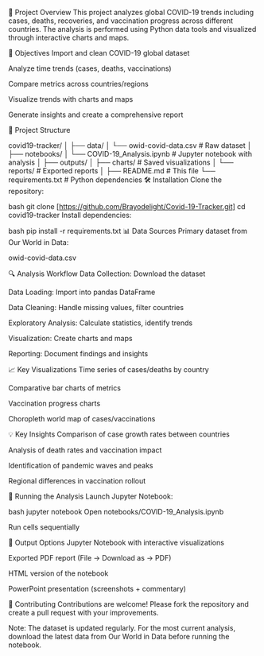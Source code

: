 📌 Project Overview
This project analyzes global COVID-19 trends including cases, deaths, recoveries, and vaccination progress across different countries. The analysis is performed using Python data tools and visualized through interactive charts and maps.

🎯 Objectives
Import and clean COVID-19 global dataset

Analyze time trends (cases, deaths, vaccinations)

Compare metrics across countries/regions

Visualize trends with charts and maps

Generate insights and create a comprehensive report

📂 Project Structure

covid19-tracker/
│
├── data/
│   └── owid-covid-data.csv         # Raw dataset
│
├── notebooks/
│   └── COVID-19_Analysis.ipynb     # Jupyter notebook with analysis
│
├── outputs/
│   ├── charts/                     # Saved visualizations
│   └── reports/                    # Exported reports
│
├── README.md                       # This file
└── requirements.txt                # Python dependencies
🛠️ Installation
Clone the repository:

bash
git clone [https://github.com/Brayodelight/Covid-19-Tracker.git]
cd covid19-tracker
Install dependencies:

bash
pip install -r requirements.txt
📊 Data Sources
Primary dataset from Our World in Data:

owid-covid-data.csv

🔍 Analysis Workflow
Data Collection: Download the dataset

Data Loading: Import into pandas DataFrame

Data Cleaning: Handle missing values, filter countries

Exploratory Analysis: Calculate statistics, identify trends

Visualization: Create charts and maps

Reporting: Document findings and insights

📈 Key Visualizations
Time series of cases/deaths by country

Comparative bar charts of metrics

Vaccination progress charts

Choropleth world map of cases/vaccinations

💡 Key Insights
Comparison of case growth rates between countries

Analysis of death rates and vaccination impact

Identification of pandemic waves and peaks

Regional differences in vaccination rollout

🚀 Running the Analysis
Launch Jupyter Notebook:

bash
jupyter notebook
Open notebooks/COVID-19_Analysis.ipynb

Run cells sequentially

📝 Output Options
Jupyter Notebook with interactive visualizations

Exported PDF report (File → Download as → PDF)

HTML version of the notebook

PowerPoint presentation (screenshots + commentary)

🤝 Contributing
Contributions are welcome! Please fork the repository and create a pull request with your improvements.

Note: The dataset is updated regularly. For the most current analysis, download the latest data from Our World in Data before running the notebook.

